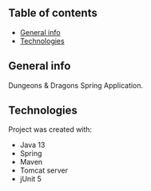 ## Table of contents
* [General info](#general-info)
* [Technologies](#technologies)

## General info
Dungeons & Dragons Spring Application.

## Technologies
Project was created with:
* Java 13
* Spring
* Maven
* Tomcat server
* jUnit 5
